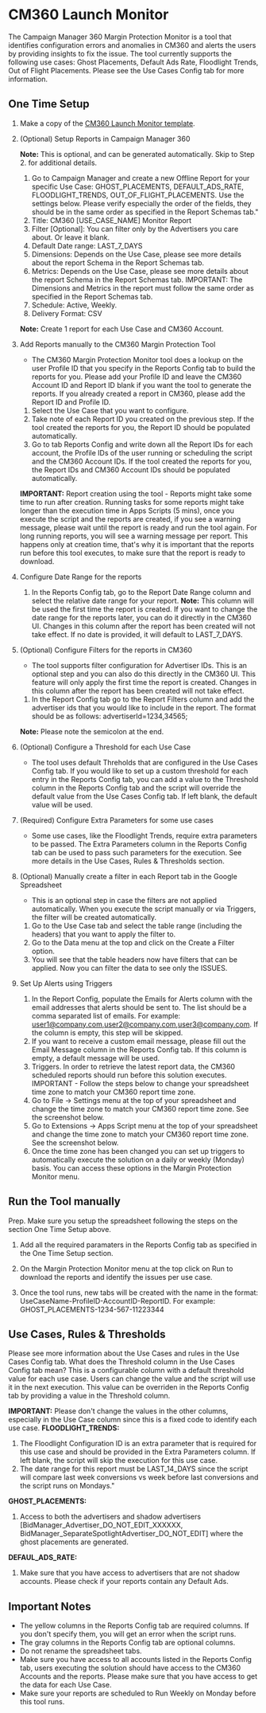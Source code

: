 # CM360 Launch Monitor

The Campaign Manager 360 Margin Protection Monitor is a tool that identifies configuration errors and anomalies in CM360 and alerts the users by providing insights to fix the issue. The tool currently supports the following use cases: Ghost Placements, Default Ads Rate, Floodlight Trends, Out of Flight Placements. Please see the Use Cases Config tab for more information.

## One Time Setup

1. Make a copy of the [CM360 Launch Monitor template](https://docs.google.com/spreadsheets/d/1JlPJlEwU3spwQTG97bvgjNG6t4do2LzZ45uhmTJcnYY/).

2. (Optional) Setup Reports in Campaign Manager 360

   **Note:** This is optional, and can be generated automatically. Skip to Step 2. for additional details.

   1. Go to Campaign Manager and create a new Offline Report for your specific Use Case: GHOST_PLACEMENTS, DEFAULT_ADS_RATE, FLOODLIGHT_TRENDS, OUT_OF_FLIGHT_PLACEMENTS.
      Use the settings below. Please verify especially the order of the fields, they should be in the same order as specified in the Report Schemas tab."
   2. Title: CM360 [USE_CASE_NAME] Monitor Report
   3. Filter [Optional]: You can filter only by the Advertisers you care about. Or leave it blank.
   4. Default Date range: LAST_7_DAYS
   5. Dimensions: Depends on the Use Case, please see more details about the report Schema in the Report Schemas tab.
   6. Metrics: Depends on the Use Case, please see more details about the report Schema in the Report Schemas tab.
      IMPORTANT: The Dimensions and Metrics in the report must follow the same order as specified in the Report Schemas tab.
   7. Schedule: Active, Weekly.
   8. Delivery Format: CSV

   **Note:** Create 1 report for each Use Case and CM360 Account.

3. Add Reports manually to the CM360 Margin Protection Tool

   - The CM360 Margin Protection Monitor tool does a lookup on the user Profile ID that you specify in the Reports Config tab to build the reports for you. Please add your Profile ID and leave the CM360 Account ID and Report ID blank if you want the tool to generate the reports. If you already created a report in CM360, please add the Report ID and Profile ID.

   1. Select the Use Case that you want to configure.
   2. Take note of each Report ID you created on the previous step. If the tool created the reports for you, the Report ID should be populated automatically.
   3. Go to tab Reports Config and write down all the Report IDs for each account, the Profile IDs of the user running or scheduling the script and the CM360 Account IDs. If the tool created the reports for you, the Report IDs and CM360 Account IDs should be populated automatically.

   **IMPORTANT:** Report creation using the tool - Reports might take some time to run after creation. Running tasks for some reports might take longer than the execution time in Apps Scripts (5 mins), once you execute the script and the reports are created, if you see a warning message, please wait until the report is ready and run the tool again. For long running reports, you will see a warning message per report. This happens only at creation time, that's why it is important that the reports run before this tool executes, to make sure that the report is ready to download.

4. Configure Date Range for the reports
   1. In the Reports Config tab, go to the Report Date Range column and select the relative date range for your report.
      **Note:** This column will be used the first time the report is created. If you want to change the date range for the reports later, you can do it directly in the CM360 UI. Changes in this column after the report has been created will not take effect. If no date is provided, it will default to LAST_7_DAYS.
5. (Optional) Configure Filters for the reports in CM360

   - The tool supports filter configuration for Advertiser IDs. This is an optional step and you can also do this directly in the CM360 UI. This feature will only apply the first time the report is created. Changes in this column after the report has been created will not take effect.

   1. In the Report Config tab go to the Report Filters column and add the advertiser ids that you would like to include in the report. The format should be as follows: advertiserId=1234,34565;

   **Note:** Please note the semicolon at the end.

6. (Optional) Configure a Threshold for each Use Case

   - The tool uses default Threholds that are configured in the Use Cases Config tab. If you would like to set up a custom threshold for each entry in the Reports Config tab, you can add a value to the Threshold column in the Reports Config tab and the script will override the default value from the Use Cases Config tab. If left blank, the default value will be used.

7. (Required) Configure Extra Parameters for some use cases

   - Some use cases, like the Floodlight Trends, require extra parameters to be passed. The Extra Parameters column in the Reports Config tab can be used to pass such parameters for the execution. See more details in the Use Cases, Rules & Thresholds section.

8. (Optional) Manually create a filter in each Report tab in the Google Spreadsheet

   - This is an optional step in case the filters are not applied automatically. When you execute
     the script manually or via Triggers, the filter will be created automatically.

   1. Go to the Use Case tab and select the table range (including the headers) that you want to apply the filter to.
   2. Go to the Data menu at the top and click on the Create a Filter option.
   3. You will see that the table headers now have filters that can be applied. Now you can filter the data to see only the ISSUES.

9. Set Up Alerts using Triggers

   1. In the Report Config, populate the Emails for Alerts column with the email addresses that alerts should be sent to. The list should be a comma separated list of emails. For example: user1@company.com,user2@company.com,user3@company.com. If the column is empty, this step will be skipped.
   2. If you want to receive a custom email message, please fill out the Email Message column in the Reports Config tab. If this column is empty, a default message will be used.
   3. Triggers. In order to retrieve the latest report data, the CM360 scheduled reports should run before this solution executes.
      IMPORTANT - Follow the steps below to change your spreadsheet time zone to match your CM360 report time zone.
   4. Go to File -> Settings menu at the top of your spreadsheet and change the time zone to match your CM360 report time zone. See the screenshot below.
   5. Go to Extensions -> Apps Script menu at the top of your spreadsheet and change the time zone to match your CM360 report time zone. See the screenshot below.
   6. Once the time zone has been changed you can set up triggers to automatically execute the solution on a daily or weekly (Monday) basis. You can access these options in the Margin Protection Monitor menu.

## Run the Tool manually

Prep. Make sure you setup the spreadsheet following the steps on the section One Time Setup above.

1. Add all the required paramaters in the Reports Config tab as specified in the One Time Setup section.

2. On the Margin Protection Monitor menu at the top click on Run to download the reports and identify the issues per use case.

3. Once the tool runs, new tabs will be created with the name in the format: UseCaseName-ProfileID-AccountID-ReportID. For example: GHOST_PLACEMENTS-1234-567-11223344

## Use Cases, Rules & Thresholds

Please see more information about the Use Cases and rules in the Use Cases Config tab.
What does the Threshold column in the Use Cases Config tab mean?
This is a configurable column with a default threshold value for each use case. Users can change the value and the script will use it in the next execution. This value can be overriden in the Reports Config tab by providing a value in the Threshold column.

**IMPORTANT:** Please don't change the values in the other columns, especially in the Use Case column since this is a fixed code to identify each use case.
**FLOODLIGHT_TRENDS:**

1. The Floodlight Configuration ID is an extra parameter that is required for this use case and should be provided in the Extra Parameters column. If left blank, the script will skip the execution for this use case.
2. The date range for this report must be LAST_14_DAYS since the script will compare last week conversions vs week before last conversions and the script runs on Mondays."

**GHOST_PLACEMENTS:**

1. Access to both the advertisers and shadow advertisers [BidManager_Advertiser_DO_NOT_EDIT_XXXXXX, BidManager_SeparateSpotlightAdvertiser_DO_NOT_EDIT] where the ghost placements are generated.

**DEFAUL_ADS_RATE:**

1. Make sure that you have access to advertisers that are not shadow accounts. Please check if your reports contain any Default Ads.

## Important Notes

- The yellow columns in the Reports Config tab are required columns. If you don't specify them, you will get an error when the script runs.
- The gray columns in the Reports Config tab are optional columns.
- Do not rename the spreadsheet tabs.
- Make sure you have access to all accounts listed in the Reports Config tab, users executing the solution should have access to the CM360 Accounts and the reports. Please make sure that you have access to get the data for each Use Case.
- Make sure your reports are scheduled to Run Weekly on Monday before this tool runs.

